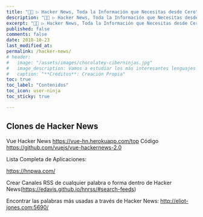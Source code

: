 ```yaml
---
title: "👨‍💻 ▷ Hacker News, Toda la Información que Necesitas desde Cero"
description: "👨‍💻 ▷ Hacker News, Toda la Información que Necesitas desde Cero."
excerpt: "👨‍💻 ▷ Hacker News, Toda la Información que Necesitas desde Cero."
published: false
comments: false
date: 2018-10-23
last_modified_at: 
permalink: /hacker-news/
# header:
#   image: "/assets/images/chocolatey-ciberninjas.jpg"
#   image_description: Vamos a estudiar los más interesantes lenguajes de programación y frameworks de 2019
#   caption: "**Créditos**: Creación Propia"
toc: true
toc_label: "Contenidos"
toc_icon: user-ninja
toc_sticky: true

---
```


## Clones de Hacker News

Vue Hacker News https://vue-hn.herokuapp.com/top Código https://github.com/vuejs/vue-hackernews-2.0

Lista Completa de Aplicaciones:

https://hnpwa.com/

Crear Canales RSS de cualquier palabra o forma dentro de Hacker News(https://edavis.github.io/hnrss/#search-feeds)

Encontrar las palabras más usadas a través de Hacker News: http://eliot-jones.com:5690/